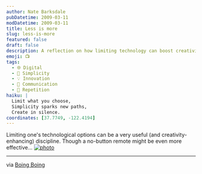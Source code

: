 ```yaml
---
author: Nate Barksdale
pubDatetime: 2009-03-11
modDatetime: 2009-03-11
title: Less is more
slug: less-is-more
featured: false
draft: false
description: A reflection on how limiting technology can boost creativity, with a nod to the simplicity of a no-button remote.
emoji: 📺
tags:
  - 🌐 Digital
  - 🌱 Simplicity
  - 💡 Innovation
  - 💬 Communication
  - 🔄 Repetition
haiku: |
  Limit what you choose,  
  Simplicity sparks new paths,  
  Create in silence.
coordinates: [37.7749, -122.4194]
---
```


Limiting one's technological options can be a very useful (and creativity-enhancing) discipline. Though a no-button remote might be even more effective... [![photo](http://culture-making.com/media/imagessimply-20remote.jpg)](http://www.boingboing.net/2009/03/03/making-remotes-easie.html)

---

via [Boing Boing](http://web.archive.org/web/20230606124733/https://boingboing.net/2009/03/03/making-remotes-easie.html)

